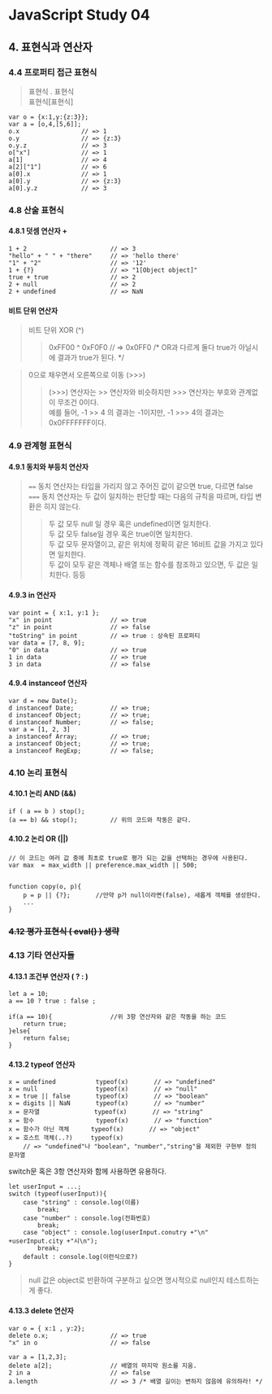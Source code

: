 # JavaScript Study 04
## 4. 표현식과 연산자
### 4.4 프로퍼티 접근 표현식
> 표현식 . 표현식  
> 표현식[표현식]
```
var o = {x:1,y:{z:3}}; 
var a = [o,4,[5,6]];
o.x                 // => 1
o.y                 // => {z:3}
o.y.z               // => 3
o["x"]              // => 1
a[1]                // => 4
a[2]["1"]           // => 6
a[0].x              // => 1
a[0].y              // => {z:3}
a[0].y.z            // => 3
```

### 4.8 산술 표현식
#### 4.8.1 덧셈 연산자 +
```
1 + 2                       // => 3
"hello" + " " + "there"     // => 'hello there'
"1" + "2"                   // => '12'
1 + {?}                     // => "1[Object object]"
true + true                 // => 2
2 + null                    // => 2
2 + undefined               // => NaN
```
#### 비트 단위 연산자
> 비트 단위 XOR (^)  
>> 0xFF00 ^ 0xF0F0          // => 0x0FF0 /* OR과 다르게 둘다 true가 아닐시에 결과가 true가 된다. */

> 0으로 채우면서 오른쪽으로 이동 (>>>)
>> (>>>) 연산자는 >> 연산자와 비슷하지만 >>> 연산자는 부호와 관계없이 무조건 0이다.  
>> 예를 들어, -1 >> 4 의 결과는 -1이지만, -1 >>> 4의 결과는 0x0FFFFFFF이다.

### 4.9 관계형 표현식
#### 4.9.1 동치와 부등치 연산자

> ```==``` 동치 연산자는 타입을 가리지 않고 주어진 값이 같으면 true, 다르면 false  
> ```===``` 동치 연산자는 두 값이 일치하는 판단할 때는 다음의 규칙을 따르며, 타입 변환은 히지 않는다.  
>> 두 값 모두 null 일 경우 혹은 undefined이면 일치한다.  
>> 두 값 모두 false일 경우 혹은 true이면 일치한다.  
>> 두 값 모두 문자열이고, 같은 위치에 정확히 같은 16비트 값을 가지고 있다면 일치한다.  
>> 두 값이 모두 같은 객체나 배열 또는 함수를 참조하고 있으면, 두 값은 일치한다. 등등   

#### 4.9.3 in 연산자
```
var point = { x:1, y:1 };
"x" in point                // => true
"z" in point                // => false
"toString" in point         // => true : 상속된 프로퍼티
var data = [7, 8, 9];
"0" in data                 // => true
1 in data                   // => true
3 in data                   // => false
```
#### 4.9.4 instanceof 연산자
```
var d = new Date();
d instanceof Date;          // => true;
d instanceof Object;        // => true;
d instanceof Number;        // => false;
var a = [1, 2, 3]
a instanceof Array;         // => true;
a instanceof Object;        // => true;
a instanceof RegExp;        // => false;
```

### 4.10 논리 표현식
#### 4.10.1 논리 AND (&&)
```
if ( a == b ) stop();
(a == b) && stop();         // 위의 코드와 작동은 같다.
```

#### 4.10.2 논리 OR (||)
```
// 이 코드는 여러 값 중에 최초로 true로 평가 되는 값을 선택하는 경우에 사용된다.
var max  = max_width || preference.max_width || 500;


function copy(o, p){
    p = p || {?};       //만약 p가 null이라면(false), 새롭게 객체를 생성한다. 
    ...
}
```

### ~~4.12 평가 표현식 ( eval() ) 생략~~
### 4.13 기타 연산자들
#### 4.13.1 조건부 연산자 ( ? : )
```
let a = 10;
a == 10 ? true : false ;

if(a == 10){                //위 3항 연산자와 같은 작동을 하는 코드
    return true;
}else{ 
    return false; 
}
```

#### 4.13.2 typeof 연산자
```
x = undefined           typeof(x)       // => "undefined"
x = null                typeof(x)       // => "null"
x = true || false       typeof(x)       // => "boolean"
x = digits || NaN       typeof(x)       // => "number"
x = 문자열               typeof(x)       // => "string"
x = 함수                 typeof(x)       // => "function"
x = 함수가 아닌 객체      typeof(x)       // => "object"
x = 호스트 객체(..?)     typeof(x)       
    // => "undefined"나 "boolean", "number","string"을 제외한 구현부 정의 문자열
```
switch문 혹은 3항 연산자와 함께 사용하면 유용하다.
```
let userInput = ...;
switch (typeof(userInput)){
    case "string" : console.log(이름)
        break;
    case "number" : console.log(전화번호)
        break;
    case "object" : console.log(userInput.conutry +"\n" +userInput.city +"시\n");
        break;
    default : console.log(이런식으로?)
}
```
> null 값은 object로 반환하여 구분하고 싶으면 명시적으로 null인지 테스트하는게 좋다.

#### 4.13.3 delete 연산자
```
var o = { x:1 , y:2};
delete o.x;                 // => true
"x" in o                    // => false

var a = [1,2,3];
delete a[2];                // 배열의 마지막 원소를 지움.
2 in a                      // => false
a.length                    // => 3 /* 배열 길이는 변하지 않음에 유의하라! */
```
